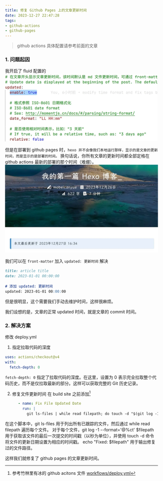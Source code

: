 ```yaml
---
title: 修复 Github Pages 上的文章更新时间
date: 2023-12-27 22:47:28
tags:
- github-actions
- github-pages
---
```

> github actions 具体配置请参考前面的文章

### 1. 问题起因
我开启了 fluid 配置的
![fluid-config.webp](../images/Fix-article-updated-time-on-github-pages/fluid-config.webp)

但是在部署到 github pages 时，`hexo 并不会像我们本地运行那样，显示的是文章的更新时间，而是显示的是部署的时间。` 换句话说，你所有文章的更新时间都全部定格在 github actions 最新的部署的那个时间（难绷）。
![error-time.webp](../images/Fix-article-updated-time-on-github-pages/error-time.webp)

我们可以在 `front-matter` 加入 `updated: 更新时间` 解决
```markdown
title: article title
date: 2023-01-01 00:00:00

# 添加 updated: 更新时间
updated: 2023-01-01 00:00:00
```
但是很明显，这个需要我们手动去维护时间，这样很麻烦。

我们设想的是，文章的正常 updated 时间，就是文章的 commit 时间。

### 2. 解决方案
修改 deploy.yml
1) 指定拉取代码的深度
```yaml
uses: actions/checkout@v4
with:
  fetch-depth: 0
```
`fetch-depth: 0` 指定了拉取代码的深度。在这里，设置为 0 表示完全拉取整个代码历史，而不是仅拉取最新的部分。这样可以获取完整的 Git 历史记录。

2) 修复文件更新时间
在 build site 之前添加[^1]
```yaml
      - name: Fix File Updated Date
        run: |
          git ls-files | while read filepath; do touch -d "$(git log -1 --format='@%ct' $filepath)" "$filepath" && echo "Fixed: $filepath"; done
```
在这个脚本中，git ls-files 用于列出所有已跟踪的文件，然后通过 while read filepath 遍历每个文件。
对于每个文件，git log -1 --format='@%ct' $filepath 用于获取该文件的最后一次提交的时间戳（以秒为单位），并使用 touch -d 命令将文件的更新日期设置为相应的时间戳。
echo "Fixed: $filepath" 用于输出修复过的文件路径。

这样我们就修复了 github pages 的文章更新时间。

[^1]: 参考竹林里有冰的 github acitons 文件 [workflows/deploy.yml](https://github.com/zhullyb/zhullyb.github.io/blob/master/.github/workflows/deploy.yml)
